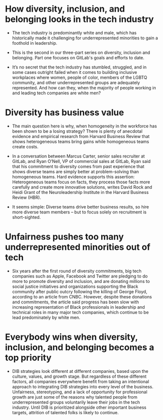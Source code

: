# How diversity, inclusion, and belonging looks in the tech industry
* The tech industry is predominantly white and male, which has historically made it challenging for underrepresented minorities to gain a foothold in leadership.

* This is the second in our three-part series on diversity, inclusion and belonging. Part one focuses on GitLab's goals and efforts to date.

* It’s no secret that the tech industry has stumbled, struggled, and in some cases outright failed when it comes to building inclusive workplaces where women, people of color, members of the LGBTQ community, and other underrepresented groups are adequately represented. And how can they, when the majority of people working in and leading tech companies are white men?

# Diversity has business value
* The main question here is why, when homogeneity in the workforce has been shown to be a losing strategy? There is plenty of anecdotal evidence and empirical research from Harvard Business Review that shows heterogeneous teams bring gains while homogeneous teams create costs.

* In a conversation between Marcus Carter, senior sales recruiter at GitLab, and Ryan O’Nell, VP of commercial sales at GitLab, Ryan said that his commitment to diversity comes from past experience that shows diverse teams are simply better at problem-solving than homogeneous teams. Hard evidence supports this assertion: Heterogeneous teams focus on facts, they process those facts more carefully and create more innovative solutions, writes David Rock and Heidi Grant of the Neuroleadership Institute in the Harvard Business Review (HBR).

* It seems simple: Diverse teams drive better business results, so hire more diverse team members – but to focus solely on recruitment is short-sighted.

# Unfairness pushes too many underrepresented minorities out of tech
* Six years after the first round of diversity commitments, big tech companies such as Apple, Facebook and Twitter are pledging to do more to promote diversity and inclusion, and are donating millions to social justice initiatives and organizations supporting the Black community after public outcry following the killing of George Floyd, according to an article from CNBC. However, despite these donations and commitments, the article said progress has been slow with increasing representation of Black professionals in leadership and technical roles in many major tech companies, which continue to be lead predominately by white men.

# Everybody wins when diversity, inclusion, and belonging becomes a top priority
* DIB strategies look different at different companies, based upon the culture, values, and growth stage. But regardless of these different factors, all companies everywhere benefit from taking an intentional approach to integrating DIB strategies into every level of the business. Unfairness, stereotyping, and a lack of opportunity for professional growth are just some of the reasons why talented people from underrepresented groups voluntarily leave their jobs in the tech industry. Until DIB is prioritized alongside other important business targets, attrition of talented folks is likely to continue.